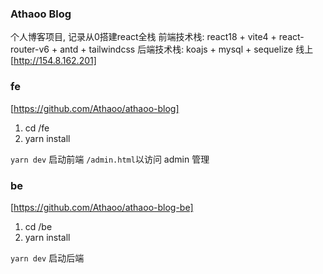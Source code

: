 ### Athaoo Blog

个人博客项目, 记录从0搭建react全栈
前端技术栈: react18 + vite4 + react-router-v6 + antd + tailwindcss
后端技术栈: koajs + mysql + sequelize
线上 [http://154.8.162.201]

### fe

[https://github.com/Athaoo/athaoo-blog]

1. cd /fe
2. yarn install

`yarn dev` 启动前端
`/admin.html`以访问 admin 管理

### be

[https://github.com/Athaoo/athaoo-blog-be]

1. cd /be
2. yarn install

`yarn dev` 启动后端
